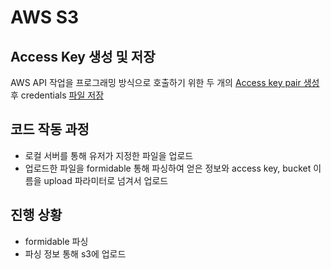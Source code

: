 # AWS S3

<!-- ## Access Token 취득 방법

OAuth2 사용하여 Access 토큰 취득해야하며, Google Drive API [링크](https://developers.google.com/identity/protocols/OAuth2) -->

## Access Key 생성 및 저장

AWS API 작업을 프로그래밍 방식으로 호출하기 위한 두 개의 [Access key pair 생성](https://docs.aws.amazon.com/ko_kr/IAM/latest/UserGuide/id_credentials_access-keys.html)후 credentials [파일 저장](https://aws.amazon.com/ko/developers/getting-started/nodejs/)

## 코드 작동 과정

* 로컬 서버를 통해 유저가 지정한 파일을 업로드
* 업로드한 파일을 formidable 통해 파싱하여 얻은 정보와 access key, bucket 이름을 upload 파라미터로 넘겨서 업로드


## 진행 상황
* formidable 파싱
* 파싱 정보 통해 s3에 업로드